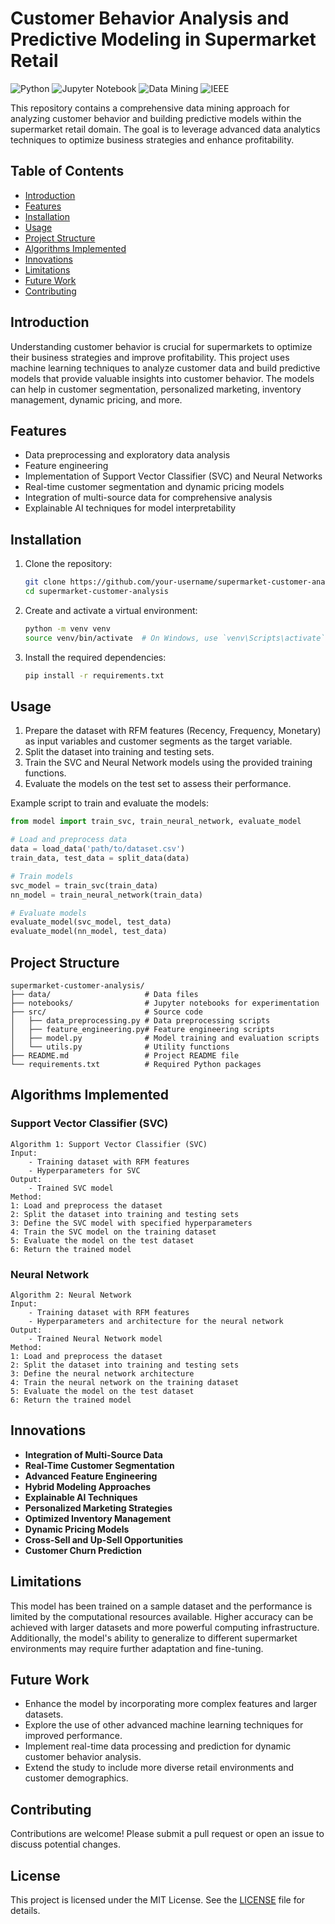 # Customer Behavior Analysis and Predictive Modeling in Supermarket Retail

![Python](https://img.shields.io/badge/Python-3.8%2B-blue)
![Jupyter Notebook](https://img.shields.io/badge/Jupyter-Notebook-orange)
![Data Mining](https://img.shields.io/badge/Data%20Mining-Project-green)
![IEEE](https://img.shields.io/badge/IEEE-Published-blue)

This repository contains a comprehensive data mining approach for analyzing customer behavior and building predictive models within the supermarket retail domain. The goal is to leverage advanced data analytics techniques to optimize business strategies and enhance profitability.

## Table of Contents

- [Introduction](#introduction)
- [Features](#features)
- [Installation](#installation)
- [Usage](#usage)
- [Project Structure](#project-structure)
- [Algorithms Implemented](#algorithms-implemented)
- [Innovations](#innovations)
- [Limitations](#limitations)
- [Future Work](#future-work)
- [Contributing](#contributing)


## Introduction

Understanding customer behavior is crucial for supermarkets to optimize their business strategies and improve profitability. This project uses machine learning techniques to analyze customer data and build predictive models that provide valuable insights into customer behavior. The models can help in customer segmentation, personalized marketing, inventory management, dynamic pricing, and more.

## Features

- Data preprocessing and exploratory data analysis
- Feature engineering
- Implementation of Support Vector Classifier (SVC) and Neural Networks
- Real-time customer segmentation and dynamic pricing models
- Integration of multi-source data for comprehensive analysis
- Explainable AI techniques for model interpretability

## Installation

1. Clone the repository:
    ```bash
    git clone https://github.com/your-username/supermarket-customer-analysis.git
    cd supermarket-customer-analysis
    ```

2. Create and activate a virtual environment:
    ```bash
    python -m venv venv
    source venv/bin/activate  # On Windows, use `venv\Scripts\activate`
    ```

3. Install the required dependencies:
    ```bash
    pip install -r requirements.txt
    ```

## Usage

1. Prepare the dataset with RFM features (Recency, Frequency, Monetary) as input variables and customer segments as the target variable.
2. Split the dataset into training and testing sets.
3. Train the SVC and Neural Network models using the provided training functions.
4. Evaluate the models on the test set to assess their performance.

Example script to train and evaluate the models:

```python
from model import train_svc, train_neural_network, evaluate_model

# Load and preprocess data
data = load_data('path/to/dataset.csv')
train_data, test_data = split_data(data)

# Train models
svc_model = train_svc(train_data)
nn_model = train_neural_network(train_data)

# Evaluate models
evaluate_model(svc_model, test_data)
evaluate_model(nn_model, test_data)
```

## Project Structure

```
supermarket-customer-analysis/
├── data/                     # Data files
├── notebooks/                # Jupyter notebooks for experimentation
├── src/                      # Source code
│   ├── data_preprocessing.py # Data preprocessing scripts
│   ├── feature_engineering.py# Feature engineering scripts
│   ├── model.py              # Model training and evaluation scripts
│   └── utils.py              # Utility functions
├── README.md                 # Project README file
└── requirements.txt          # Required Python packages
```

## Algorithms Implemented

### Support Vector Classifier (SVC)

```text
Algorithm 1: Support Vector Classifier (SVC)
Input: 
    - Training dataset with RFM features
    - Hyperparameters for SVC
Output:
    - Trained SVC model
Method:
1: Load and preprocess the dataset
2: Split the dataset into training and testing sets
3: Define the SVC model with specified hyperparameters
4: Train the SVC model on the training dataset
5: Evaluate the model on the test dataset
6: Return the trained model
```

### Neural Network

```text
Algorithm 2: Neural Network
Input: 
    - Training dataset with RFM features
    - Hyperparameters and architecture for the neural network
Output:
    - Trained Neural Network model
Method:
1: Load and preprocess the dataset
2: Split the dataset into training and testing sets
3: Define the neural network architecture
4: Train the neural network on the training dataset
5: Evaluate the model on the test dataset
6: Return the trained model
```

## Innovations

- **Integration of Multi-Source Data**
- **Real-Time Customer Segmentation**
- **Advanced Feature Engineering**
- **Hybrid Modeling Approaches**
- **Explainable AI Techniques**
- **Personalized Marketing Strategies**
- **Optimized Inventory Management**
- **Dynamic Pricing Models**
- **Cross-Sell and Up-Sell Opportunities**
- **Customer Churn Prediction**

## Limitations

This model has been trained on a sample dataset and the performance is limited by the computational resources available. Higher accuracy can be achieved with larger datasets and more powerful computing infrastructure. Additionally, the model's ability to generalize to different supermarket environments may require further adaptation and fine-tuning.

## Future Work

- Enhance the model by incorporating more complex features and larger datasets.
- Explore the use of other advanced machine learning techniques for improved performance.
- Implement real-time data processing and prediction for dynamic customer behavior analysis.
- Extend the study to include more diverse retail environments and customer demographics.

## Contributing

Contributions are welcome! Please submit a pull request or open an issue to discuss potential changes.

## License

This project is licensed under the MIT License. See the [LICENSE](LICENSE) file for details.
